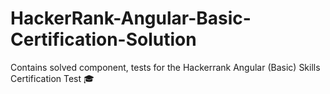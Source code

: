 # HackerRank-Angular-Basic-Certification-Solution
Contains solved component, tests for the Hackerrank Angular (Basic) Skills Certification Test 🎓
